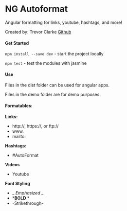 NG Autoformat
========================

Angular formatting for links, youtube, hashtags, and more!
 
Created by: Trevor Clarke
[Github](https://github.com/TrevorJTClarke)

#### Get Started

`npm install --save dev` - start the project locally

`npm test` - test the modules with jasmine

#### Use

Files in the dist folder can be used for angular apps.

Files in the demo folder are for demo purposes.


#### Formatables:
**Links:**

* http://, https://, or ftp://
* www.
* mailto:

**Hashtags:**

* \#AutoFormat


**Videos**

* Youtube

**Font Styling**

* _ _Emphasized_ _
* ***BOLD** *
* -Strikethrough-